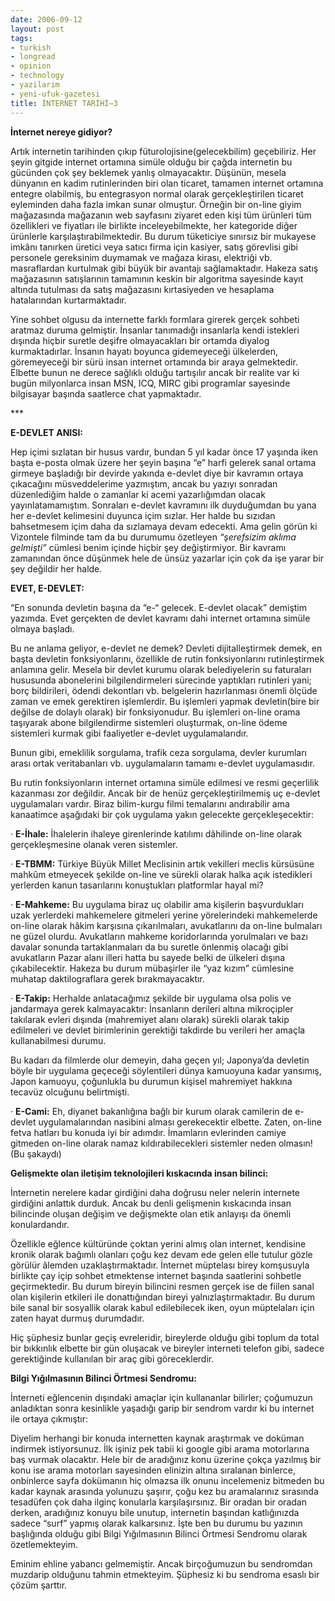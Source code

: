 ```yaml
---
date: 2006-09-12
layout: post
tags:
- turkish
- longread
- opinion
- technology
- yazilarim
- yeni-ufuk-gazetesi
title: İNTERNET TARİHİ–3
---
```


**İnternet nereye gidiyor?**

Artık internetin tarihinden çıkıp füturolojisine(gelecekbilim) geçebiliriz. Her şeyin gitgide internet ortamına simüle olduğu bir çağda internetin bu gücünden çok şey beklemek yanlış olmayacaktır. Düşünün, mesela dünyanın en kadim rutinlerinden biri olan ticaret, tamamen internet ortamına entegre olabilmiş, bu entegrasyon normal olarak gerçekleştirilen ticaret eyleminden daha fazla imkan sunar olmuştur. Örneğin bir on-line giyim mağazasında mağazanın web sayfasını ziyaret eden kişi tüm ürünleri tüm özellikleri ve fiyatları ile birlikte inceleyebilmekte, her kategoride diğer ürünlerle karşılaştırabilmektedir. Bu durum tüketiciye sınırsız bir mukayese imkânı tanırken üretici veya satıcı firma için kasiyer, satış görevlisi gibi personele gereksinim duymamak ve mağaza kirası, elektriği vb. masraflardan kurtulmak gibi büyük bir avantajı sağlamaktadır. Hakeza satış mağazasının satışlarının tamamının keskin bir algoritma sayesinde kayıt altında tutulması da satış mağazasını kırtasiyeden ve hesaplama hatalarından kurtarmaktadır.

Yine sohbet olgusu da internette farklı formlara girerek gerçek sohbeti aratmaz duruma gelmiştir. İnsanlar tanımadığı insanlarla kendi istekleri dışında hiçbir suretle deşifre olmayacakları bir ortamda diyalog kurmaktadırlar. İnsanın hayatı boyunca gidemeyeceği ülkelerden, göremeyeceği bir sürü insan internet ortamında bir araya gelmektedir. Elbette bunun ne derece sağlıklı olduğu tartışılır ancak bir realite var ki bugün milyonlarca insan MSN, ICQ, MIRC gibi programlar sayesinde bilgisayar başında saatlerce chat yapmaktadır.

\*\*\*

**E-DEVLET ANISI:**

Hep içimi sızlatan bir husus vardır, bundan 5 yıl kadar önce 17 yaşında iken başta e-posta olmak üzere her şeyin başına “e” harfi gelerek sanal ortama girmeye başladığı bir devirde yakında e-devlet diye bir kavramın ortaya çıkacağını müsveddelerime yazmıştım, ancak bu yazıyı sonradan düzenlediğim halde o zamanlar ki acemi yazarlığımdan olacak yayınlatamamıştım. Sonraları e-devlet kavramını ilk duyduğumdan bu yana her e-devlet kelimesini duyunca içim sızlar. Her halde bu sızıdan bahsetmesem içim daha da sızlamaya devam edecekti. Ama gelin görün ki Vizontele filminde tam da bu durumumu özetleyen _“şerefsizim aklıma gelmişti”_ cümlesi benim içinde hiçbir şey değiştirmiyor. Bir kavramı zamanından önce düşünmek hele de ünsüz yazarlar için çok da işe yarar bir şey değildir her halde.

**EVET, E-DEVLET:**

“En sonunda devletin başına da “e-“ gelecek. E-devlet olacak” demiştim yazımda. Evet gerçekten de devlet kavramı dahi internet ortamına simüle olmaya başladı.

Bu ne anlama geliyor, e-devlet ne demek? Devleti dijitalleştirmek demek, en başta devletin fonksiyonlarını, özellikle de rutin fonksiyonlarını rutinleştirmek anlamına gelir. Mesela bir devlet kurumu olarak belediyelerin su faturaları hususunda abonelerini bilgilendirmeleri sürecinde yaptıkları rutinleri yani; borç bildirileri, ödendi dekontları vb. belgelerin hazırlanması önemli ölçüde zaman ve emek gerektiren işlemlerdir. Bu işlemleri yapmak devletin(bire bir değilse de dolaylı olarak) bir fonksiyonudur. Bu işlemleri on-line orama taşıyarak abone bilgilendirme sistemleri oluşturmak, on-line ödeme sistemleri kurmak gibi faaliyetler e-devlet uygulamalarıdır.

Bunun gibi, emeklilik sorgulama, trafik ceza sorgulama, devler kurumları arası ortak veritabanları vb. uygulamaların tamamı e-devlet uygulamasıdır.

Bu rutin fonksiyonların internet ortamına simüle edilmesi ve resmi geçerlilik kazanması zor değildir. Ancak bir de henüz gerçekleştirilmemiş uç e-devlet uygulamaları vardır. Biraz bilim-kurgu filmi temalarını andırabilir ama kanaatimce aşağıdaki bir çok uygulama yakın gelecekte gerçekleşecektir:

· **E-İhale:** İhalelerin ihaleye girenlerinde katılımı dâhilinde on-line olarak gerçekleşmesine olanak veren sistemler.

· **E-TBMM:** Türkiye Büyük Millet Meclisinin artık vekilleri meclis kürsüsüne mahkûm etmeyecek şekilde on-line ve sürekli olarak halka açık istedikleri yerlerden kanun tasarılarını konuştukları platformlar hayal mi?

· **E-Mahkeme:** Bu uygulama biraz uç olabilir ama kişilerin başvurdukları uzak yerlerdeki mahkemelere gitmeleri yerine yörelerindeki mahkemelerde on-line olarak hâkim karşısına çıkarılmaları, avukatlarını da on-line bulmaları ne güzel olurdu. Avukatların mahkeme koridorlarında yorulmaları ve bazı davalar sonunda tartaklanmaları da bu suretle önlenmiş olacağı gibi avukatların Pazar alanı illeri hatta bu sayede belki de ülkeleri dışına çıkabilecektir. Hakeza bu durum mübaşirler ile “yaz kızım” cümlesine muhatap daktilograflara gerek bırakmayacaktır.

· **E-Takip:** Herhalde anlatacağımız şekilde bir uygulama olsa polis ve jandarmaya gerek kalmayacaktır: İnsanların derileri altına mikroçipler takılarak evleri dışında (mahremiyet alanı olarak) sürekli olarak takip edilmeleri ve devlet birimlerinin gerektiği takdirde bu verileri her amaçla kullanabilmesi durumu.

Bu kadarı da filmlerde olur demeyin, daha geçen yıl; Japonya’da devletin böyle bir uygulama geçeceği söylentileri dünya kamuoyuna kadar yansımış, Japon kamuoyu, çoğunlukla bu durumun kişisel mahremiyet hakkına tecavüz olcuğunu belirtmişti.

· **E-Cami:** Eh, diyanet bakanlığına bağlı bir kurum olarak camilerin de e-devlet uygulamalarından nasibini alması gerekecektir elbette. Zaten, on-line fetva hatları bu konuda iyi bir adımdır. İmamların evlerinden camiye gitmeden on-line olarak namaz kıldırabilecekleri sistemler neden olmasın! (Bu şakaydı)

**Gelişmekte olan iletişim teknolojileri kıskacında insan bilinci:**

İnternetin nerelere kadar girdiğini daha doğrusu neler nelerin internete girdiğini anlattık durduk. Ancak bu denli gelişmenin kıskacında insan bilincinde oluşan değişim ve değişmekte olan etik anlayışı da önemli konulardandır.

Özellikle eğlence kültüründe çoktan yerini almış olan internet, kendisine kronik olarak bağımlı olanları çoğu kez devam ede gelen elle tutulur gözle görülür âlemden uzaklaştırmaktadır. İnternet müptelası birey komşusuyla birlikte çay içip sohbet etmektense internet başında saatlerini sohbetle geçirmektedir. Bu durum bireyin bilincini resmen gerçek ise de fiilen sanal olan kişilerin etkileri ile donattığından bireyi yalnızlaştırmaktadır. Bu durum bile sanal bir sosyallik olarak kabul edilebilecek iken, oyun müptelaları için zaten hayat durmuş durumdadır.

Hiç şüphesiz bunlar geçiş evreleridir, bireylerde olduğu gibi toplum da total bir bıkkınlık elbette bir gün oluşacak ve bireyler interneti telefon gibi, sadece gerektiğinde kullanılan bir araç gibi göreceklerdir.

**Bilgi Yığılmasının Bilinci Örtmesi Sendromu:**

İnterneti eğlencenin dışındaki amaçlar için kullananlar bilirler; çoğumuzun anladıktan sonra kesinlikle yaşadığı garip bir sendrom vardır ki bu internet ile ortaya çıkmıştır:

Diyelim herhangi bir konuda internetten kaynak araştırmak ve doküman indirmek istiyorsunuz. İlk işiniz pek tabii ki google gibi arama motorlarına baş vurmak olacaktır. Hele bir de aradığınız konu üzerine çokça yazılmış bir konu ise arama motorları sayesinden elinizin altına sıralanan binlerce, onbinlerce sayfa dokümanın hiç olmazsa ilk onunu incelemeniz bitmeden bu kadar kaynak arasında yolunuzu şaşırır, çoğu kez bu aramalarınız sırasında tesadüfen çok daha ilginç konularla karşılaşırsınız. Bir oradan bir oradan derken, aradığınız konuyu bile unutup, internetin başından katlığınızda sadece “surf” yapmış olarak kalkarsınız. İşte ben bu durumu bu yazının başlığında olduğu gibi Bilgi Yığılmasının Bilinci Örtmesi Sendromu olarak özetlemekteyim.

Eminim ehline yabancı gelmemiştir. Ancak birçoğumuzun bu sendromdan muzdarip olduğunu tahmin etmekteyim. Şüphesiz ki bu sendroma esaslı bir çözüm şarttır.
